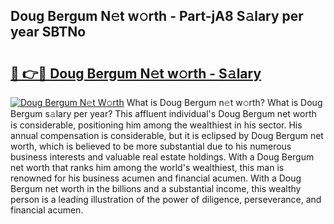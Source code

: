 ## Doug Bergum N𝚎t w𝚘rth - Part-jA8 S𝚊lary per year SBTNo

# <h2><a href="http://gc1pld.nevu.top/?p=Doug+Bergum">🔗 👉🔴 Doug Bergum N𝚎t w𝚘rth - S𝚊lary</a></h2>

[![Doug Bergum N𝚎t W𝚘rth](https://i.imgur.com/Oavwk0R.jpeg)](http://gc1pld.nevu.top/?p=Doug+Bergum)
What is Doug Bergum n𝚎t w𝚘rth? What is Doug Bergum s𝚊lary per year?
This affluent individual's Doug Bergum net worth is considerable, positioning him among the wealthiest in his sector. His annual compensation is considerable, but it is eclipsed by Doug Bergum net worth, which is believed to be more substantial due to his numerous business interests and valuable real estate holdings. With a Doug Bergum net worth that ranks him among the world's wealthiest, this man is renowned for his business acumen and financial acumen. With a Doug Bergum net worth in the billions and a substantial income, this wealthy person is a leading illustration of the power of diligence, perseverance, and financial acumen.
